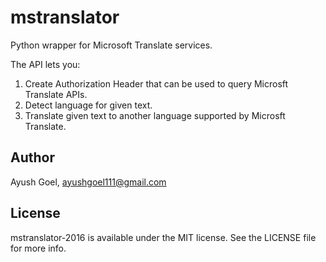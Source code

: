 # mstranslator

Python wrapper for Microsoft Translate services.

The API lets you:
1. Create Authorization Header that can be used to query Microsft Translate APIs.
2. Detect language for given text.
3. Translate given text to another language supported by Microsft Translate.

## Author

Ayush Goel, ayushgoel111@gmail.com

## License

mstranslator-2016 is available under the MIT license. See the LICENSE file for more info.
